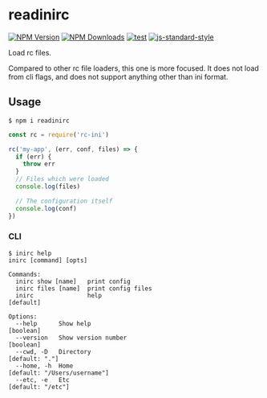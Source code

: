 # readinirc

[![NPM Version](https://img.shields.io/npm/v/readinirc.svg)](https://npmjs.org/package/readinirc)
[![NPM Downloads](https://img.shields.io/npm/dm/readinirc.svg)](https://npmjs.org/package/readinirc)
[![test](https://github.com/wesleytodd/readinirc/workflows/test/badge.svg)](https://github.com/wesleytodd/readinirc/actions?query=workflow%3ATest)
[![js-standard-style](https://img.shields.io/badge/code%20style-standard-brightgreen.svg)](https://github.com/standard/standard)

Load rc files.

Compared to other rc file loaders, this one is more focused.  It does not load from cli flags, and does not support anything other than ini format.

## Usage

```
$ npm i readinirc
```

```javascript
const rc = require('rc-ini')

rc('my-app', (err, conf, files) => {
  if (err) {
    throw err
  }
  // Files which were loaded
  console.log(files)

  // The configuration itself
  console.log(conf)
})
```

### CLI

```
$ inirc help
inirc [command] [opts]

Commands:
  inirc show [name]   print config
  inirc files [name]  print config files
  inirc               help                                                                                     [default]

Options:
  --help      Show help                                                                                        [boolean]
  --version   Show version number                                                                              [boolean]
  --cwd, -D   Directory                                                                                   [default: "."]
  --home, -h  Home                                                                          [default: "/Users/username"]
  --etc, -e   Etc                                                                                      [default: "/etc"]
```
